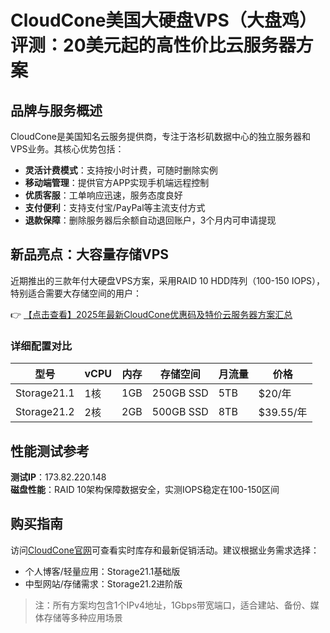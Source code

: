 # CloudCone美国大硬盘VPS（大盘鸡）评测：20美元起的高性价比云服务器方案

## 品牌与服务概述

CloudCone是美国知名云服务提供商，专注于洛杉矶数据中心的独立服务器和VPS业务。其核心优势包括：

- **灵活计费模式**：支持按小时计费，可随时删除实例
- **移动端管理**：提供官方APP实现手机端远程控制
- **优质客服**：工单响应迅速，服务态度良好
- **支付便利**：支持支付宝/PayPal等主流支付方式
- **退款保障**：删除服务器后余额自动退回账户，3个月内可申请提现

## 新品亮点：大容量存储VPS

近期推出的三款年付大硬盘VPS方案，采用RAID 10 HDD阵列（100-150 IOPS），特别适合需要大存储空间的用户：

👉 [【点击查看】2025年最新CloudCone优惠码及特价云服务器方案汇总](https://bit.ly/Cloudcone)

### 详细配置对比

| 型号       | vCPU | 内存 | 存储空间       | 月流量 | 价格   |
|------------|------|------|----------------|--------|--------|
| Storage21.1 | 1核  | 1GB  | 250GB SSD      | 5TB    | $20/年 |
| Storage21.2 | 2核  | 2GB  | 500GB SSD      | 8TB    | $39.55/年 |

## 性能测试参考

**测试IP**：173.82.220.148  
**磁盘性能**：RAID 10架构保障数据安全，实测IOPS稳定在100-150区间

## 购买指南

访问[CloudCone官网](https://bit.ly/Cloudcone)可查看实时库存和最新促销活动。建议根据业务需求选择：
- 个人博客/轻量应用：Storage21.1基础版
- 中型网站/存储需求：Storage21.2进阶版

> 注：所有方案均包含1个IPv4地址，1Gbps带宽端口，适合建站、备份、媒体存储等多种应用场景